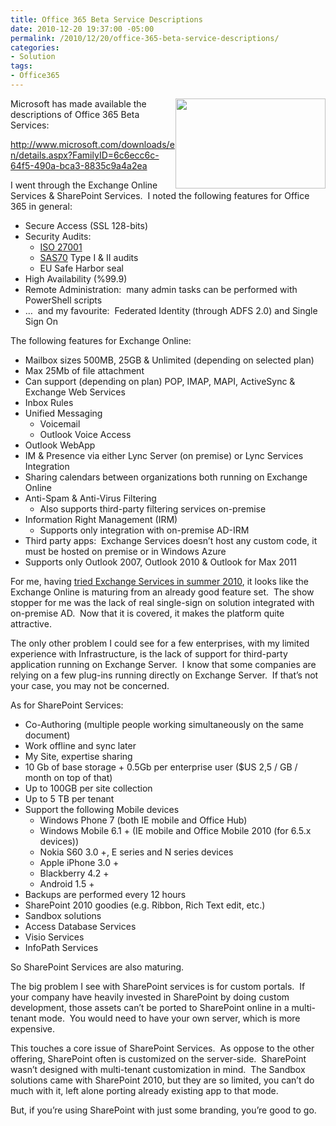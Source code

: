 ```yaml
---
title: Office 365 Beta Service Descriptions
date: 2010-12-20 19:37:00 -05:00
permalink: /2010/12/20/office-365-beta-service-descriptions/
categories:
- Solution
tags:
- Office365
---
```

<p><img style="display:inline;margin-left:0;margin-right:0;" align="right" src="http://www.wegotserved.com/wp-content/uploads/2010/10/ofc365418.jpg" width="240" height="144" />Microsoft has made available the descriptions of Office 365 Beta Services:</p>  <p><a title="http://www.microsoft.com/downloads/en/details.aspx?FamilyID=6c6ecc6c-64f5-490a-bca3-8835c9a4a2ea" href="http://www.microsoft.com/downloads/en/details.aspx?FamilyID=6c6ecc6c-64f5-490a-bca3-8835c9a4a2ea">http://www.microsoft.com/downloads/en/details.aspx?FamilyID=6c6ecc6c-64f5-490a-bca3-8835c9a4a2ea</a></p>  <p>I went through the Exchange Online Services &amp; SharePoint Services.&#160; I noted the following features for Office 365 in general:</p>  <ul>   <li>Secure Access (SSL 128-bits) </li>    <li>Security Audits:      <ul>       <li><a href="http://www.27001-online.com/">ISO 27001</a> </li>        <li><a href="http://en.wikipedia.org/wiki/SAS_70">SAS70</a> Type I &amp; II audits </li>        <li>EU Safe Harbor seal </li>     </ul>   </li>    <li>High Availability (%99.9) </li>    <li>Remote Administration:&#160; many admin tasks can be performed with PowerShell scripts </li>    <li>…&#160; and my favourite:&#160; Federated Identity (through ADFS 2.0) and Single Sign On </li> </ul>  <p>The following features for Exchange Online:</p>  <ul>   <li>Mailbox sizes 500MB, 25GB &amp; Unlimited (depending on selected plan) </li>    <li>Max 25Mb of file attachment </li>    <li>Can support (depending on plan) POP, IMAP, MAPI, ActiveSync &amp; Exchange Web Services </li>    <li>Inbox Rules </li>    <li>Unified Messaging      <ul>       <li>Voicemail </li>        <li>Outlook Voice Access </li>     </ul>   </li>    <li>Outlook WebApp </li>    <li>IM &amp; Presence via either Lync Server (on premise) or Lync Services Integration </li>    <li>Sharing calendars between organizations both running on Exchange Online </li>    <li>Anti-Spam &amp; Anti-Virus Filtering      <ul>       <li>Also supports third-party filtering services on-premise </li>     </ul>   </li>    <li>Information Right Management (IRM)      <ul>       <li>Supports only integration with on-premise AD-IRM </li>     </ul>   </li>    <li>Third party apps:&#160; Exchange Services doesn’t host any custom code, it must be hosted on premise or in Windows Azure </li>    <li>Supports only Outlook 2007, Outlook 2010 &amp; Outlook for Max 2011 </li> </ul>  <p>For me, having <a href="http://vincentlauzon.wordpress.com/2010/07/09/microsoft-online-bpos/">tried Exchange Services in summer 2010</a>, it looks like the Exchange Online is maturing from an already good feature set.&#160; The show stopper for me was the lack of real single-sign on solution integrated with on-premise AD.&#160; Now that it is covered, it makes the platform quite attractive.</p>  <p>The only other problem I could see for a few enterprises, with my limited experience with Infrastructure, is the lack of support for third-party application running on Exchange Server.&#160; I know that some companies are relying on a few plug-ins running directly on Exchange Server.&#160; If that’s not your case, you may not be concerned.</p>  <p>As for SharePoint Services:</p>  <ul>   <li>Co-Authoring (multiple people working simultaneously on the same document) </li>    <li>Work offline and sync later </li>    <li>My Site, expertise sharing </li>    <li>10 Gb of base storage + 0.5Gb per enterprise user ($US 2,5 / GB / month on top of that) </li>    <li>Up to 100GB per site collection </li>    <li>Up to 5 TB per tenant </li>    <li>Support the following Mobile devices      <ul>       <li>Windows Phone 7 (both IE mobile and Office Hub) </li>        <li>Windows Mobile 6.1 + (IE mobile and Office Mobile 2010 (for 6.5.x devices)) </li>        <li>Nokia S60 3.0 +, E series and N series devices </li>        <li>Apple iPhone 3.0 + </li>        <li>Blackberry 4.2 + </li>        <li>Android 1.5 + </li>     </ul>   </li>    <li>Backups are performed every 12 hours </li>    <li>SharePoint 2010 goodies (e.g. Ribbon, Rich Text edit, etc.) </li>    <li>Sandbox solutions </li>    <li>Access Database Services </li>    <li>Visio Services </li>    <li>InfoPath Services </li> </ul>  <p>So SharePoint Services are also maturing.</p>  <p>The big problem I see with SharePoint services is for custom portals.&#160; If your company have heavily invested in SharePoint by doing custom development, those assets can’t be ported to SharePoint online in a multi-tenant mode.&#160; You would need to have your own server, which is more expensive.</p>  <p>This touches a core issue of SharePoint Services.&#160; As oppose to the other offering, SharePoint often is customized on the server-side.&#160; SharePoint wasn’t designed with multi-tenant customization in mind.&#160; The Sandbox solutions came with SharePoint 2010, but they are so limited, you can’t do much with it, left alone porting already existing app to that mode.</p>  <p>But, if you’re using SharePoint with just some branding, you’re good to go.</p>